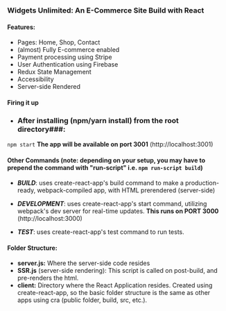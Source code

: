 
### Widgets Unlimited: An E-Commerce Site Build with React

#### Features:
- Pages: Home, Shop, Contact
- (almost) Fully E-commerce enabled
- Payment processing using Stripe
- User Authentication using Firebase
- Redux State Management
- Accessibility
- Server-side Rendered

#### Firing it up
- ### After installing (npm/yarn install) from the root directory###: 
`npm start`
**The app will be available on port 3001** (http://localhost:3001)

#### Other Commands (note: depending on your setup, you may have to prepend the command with "run-script" i.e. `npm run-script build`)

- ***BUILD***: uses create-react-app's build command to make a production-ready, webpack-compiled app, with HTML prerendered (server-side)

- ***DEVELOPMENT***: uses create-react-app's start command, utilizing webpack's dev server for real-time updates. **This runs on PORT 3000** (http://localhost:3000)

- ***TEST***: uses create-react-app's test command to run tests.

#### Folder Structure:  
- **server.js:** Where the server-side code resides
- **SSR.js** (server-side rendering): This script is called on post-build, and pre-renders the html.
- **client:** Directory where the React Application resides. Created using create-react-app, so the basic folder structure is the same as other apps using cra (public folder, build, src, etc.).